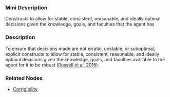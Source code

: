 ### Mini Description

Constructs to allow for stable, consistent, reasonable, and ideally optimal decisions given the knowledge, goals, and faculties that the agent has

### Description

To ensure that decisions made are not erratic, unstable, or suboptimal, explicit constructs to allow for stable, consistent, reasonable, and ideally optimal decisions given the knowledge, goals, and faculties available to the agent for it to be robust ([Russell et al. 2015](http://futureoflife.org/data/documents/research_priorities.pdf)).

### Related Nodes

- [Corrigibility](/Value_Alignment/Control/Computational_Deference/Corrigibility/Corrigibility.md)
